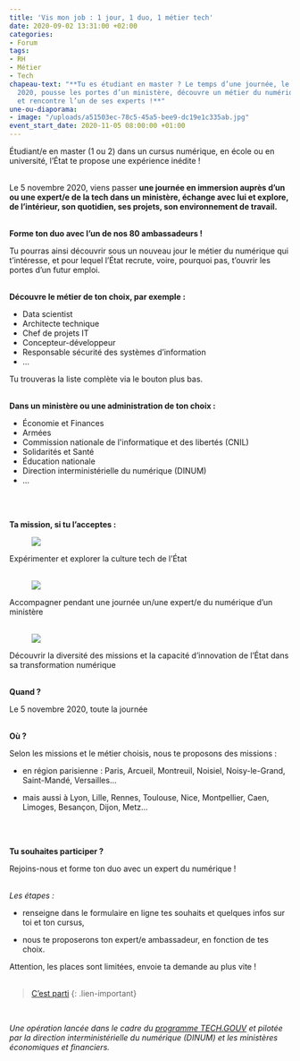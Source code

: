 ```yaml
---
title: 'Vis mon job : 1 jour, 1 duo, 1 métier tech'
date: 2020-09-02 13:31:00 +02:00
categories:
- Forum
tags:
- RH
- Métier
- Tech
chapeau-text: "**Tu es étudiant en master ? Le temps d’une journée, le 5 novembre
  2020, pousse les portes d’un ministère, découvre un métier du numérique de l’État
  et rencontre l’un de ses experts !**"
une-ou-diaporama:
- image: "/uploads/a51503ec-78c5-45a5-bee9-dc19e1c335ab.jpg"
event_start_date: 2020-11-05 08:00:00 +01:00
---
```


Étudiant/e en master (1 ou 2) dans un cursus numérique, en école ou en université, l’État te propose une expérience inédite !
<br>
<br>

Le 5 novembre 2020, viens passer **une journée en immersion auprès d’un ou une expert/e de la tech dans un ministère, échange avec lui et explore, de l’intérieur, son quotidien, ses projets, son environnement de travail.**
<br>
<br>


**Forme ton duo avec l’un de nos 80 ambassadeurs !**

Tu pourras ainsi découvrir sous un nouveau jour le métier du numérique qui t’intéresse, et pour lequel l’État recrute, voire, pourquoi pas, t’ouvrir les portes d’un futur emploi.
<br>
<br>


**Découvre le métier de ton choix, par exemple :**

* Data scientist
* Architecte technique
* Chef de projets IT
* Concepteur-développeur
* Responsable sécurité des systèmes d’information
* ...

Tu trouveras la liste complète via le bouton plus bas.
<br>
<br>


**Dans un ministère ou une administration de ton choix :**

* Économie et Finances
* Armées
* Commission nationale de l'informatique et des libertés (CNIL)
* Solidarités et Santé
* Éducation nationale
* Direction interministérielle du numérique (DINUM)
* ...
<br>
<br>


**Ta mission, si tu l’acceptes :**

<figure class='image-left' style='width: 7%;'><img src="/uploads/IMAGE1.png"/></figure>Expérimenter et explorer la culture tech de l’État
<br>
<br>


<figure class='image-left' style='width: 7%;'><img src="/uploads/IMAGE2-5704c3.png"/></figure>Accompagner pendant une journée un/une expert/e du numérique d’un ministère
<br>
<br>


<figure class='image-left' style='width: 7%;'><img src="/uploads/IMAGE3.png"/></figure>Découvrir la diversité des missions et la capacité d’innovation de l’État dans sa transformation numérique
<br>
<br>


**Quand ?**

Le 5 novembre 2020, toute la journée
<br>
<br>


**Où ?**

Selon les missions et le métier choisis, nous te proposons des missions :

* en région parisienne : Paris, Arcueil, Montreuil, Noisiel, Noisy-le-Grand, Saint-Mandé, Versailles…

* mais aussi à Lyon, Lille, Rennes, Toulouse, Nice, Montpellier, Caen, Limoges, Besançon, Dijon, Metz…
<br>
<br>

**Tu souhaites participer ?**

Rejoins-nous et forme ton duo avec un expert du numérique !
<br>
<br>

*Les étapes :*

* renseigne dans le formulaire en ligne tes souhaits et quelques infos sur toi et ton cursus,

* nous te proposerons ton expert/e ambassadeur, en fonction de tes choix.

Attention, les places sont limitées, envoie ta demande au plus vite !
<br>
<br>


> [C’est parti](https://sgmap.sphinxdeclic.com/d/s/ty1gxn)
{: .lien-important}

<br>

*Une opération lancée dans le cadre du [programme TECH.GOUV](https://www.numerique.gouv.fr/publications/tech-gouv-strategie-et-feuille-de-route-2019-2021/) et pilotée par la direction interministérielle du numérique (DINUM) et les ministères économiques et financiers.*